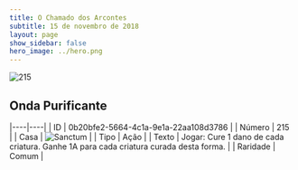 ```yaml
---
title: O Chamado dos Arcontes
subtitle: 15 de novembro de 2018
layout: page
show_sidebar: false
hero_image: ../hero.png
---
```


![215](https://cdn.keyforgegame.com/media/card_front/pt/341_215_RFRWH2MX953_pt.png)

## Onda Purificante

|----|----|
| ID | 0b20bfe2-5664-4c1a-9e1a-22aa108d3786 |
| Número | 215 |
| Casa | ![Sanctum](https://archonarcana.com/images/thumb/c/c7/Sanctum.png/22px-Sanctum.png "Santuário") |
| Tipo | Ação |
| Texto | Jogar: Cure 1 dano de cada criatura. Ganhe 1A para cada criatura curada desta forma. |
| Raridade | Comum |
